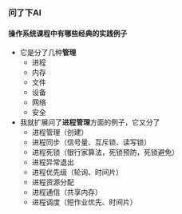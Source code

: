 ### 问了下AI

#### 操作系统课程中有哪些经典的实践例子

+ 它是分了几种**管理**
  + 进程
  + 内存
  + 文件
  + 设备
  + 网络
  + 安全
+ 我就扩展问了**进程管理**方面的例子，它又分了
  + 进程管理（创建）
  + 进程同步（信号量、互斥锁、读写锁）
  + 进程死锁（银行家算法，死锁预防，死锁避免）
  + 进程异常退出
  + 进程优先级（轮询、时间片）
  + 进程资源分配
  + 进程通信（共享内存）
  + 进程调度（短作业优先、时间片）